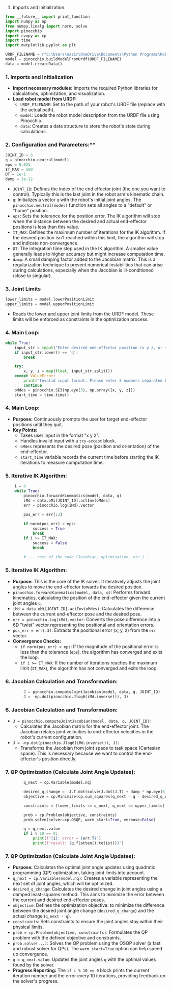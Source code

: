 1.	Imports and Initialization:
```python
from __future__ import print_function
import numpy as np
from numpy.linalg import norm, solve
import pinocchio
import cvxpy as cp
import time
import matplotlib.pyplot as plt

URDF_FILENAME = r"C:\Users\nazir\OneDrive\Documents\Python Programs\RobotArm_Pin\robotArm.urdf" 
model = pinocchio.buildModelFromUrdf(URDF_FILENAME)
data = model.createData()
```

### 1. Imports and Initialization

*   **Import necessary modules:** Imports the required Python libraries for calculations, optimization, and visualization.
*   **Load robot model from URDF:**
    *   `URDF_FILENAME`: Set to the path of your robot's URDF file (replace with the actual path).
    *   `model`: Loads the robot model description from the URDF file using Pinocchio.
    *   `data`: Creates a data structure to store the robot's state during calculations.

### 2. Configuration and Parameters:**

```python
JOINT_ID = 6 
q = pinocchio.neutral(model) 
eps = 0.025 
IT_MAX = 500 
DT = 1e-1  
damp = 1e-12
```
*   `JOINT_ID`: Defines the index of the end effector joint (the one you want to control). Typically this is the last joint in the robot arm's kinematic chain.
*   `q`: Initializes a vector `q` with the robot's initial joint angles. The `pinocchio.neutral(model)` function sets all angles to a "default" or "home" position.
*   `eps`: Sets the tolerance for the position error. The IK algorithm will stop when the distance between the desired and actual end-effector positions is less than this value.
*   `IT_MAX`: Defines the maximum number of iterations for the IK algorithm. If the desired position isn't reached within this limit, the algorithm will stop and indicate non-convergence.
*   `DT`: The integration time step used in the IK algorithm. A smaller value generally leads to higher accuracy but might increase computation time.
*   `damp`: A small damping factor added to the Jacobian matrix. This is a regularization technique to prevent numerical instabilities that can arise during calculations, especially when the Jacobian is ill-conditioned (close to singular).

### 3. Joint Limits

```python
lower_limits = model.lowerPositionLimit
upper_limits = model.upperPositionLimit
```
*   Reads the lower and upper joint limits from the URDF model. These limits will be enforced as constraints in the optimization process.

### 4. Main Loop:


```python
while True:
    input_str = input("Enter desired end-effector position (x y z, or type 'q' to quit): ")
    if input_str.lower() == 'q':
        break

    try:
        x, y, z = map(float, input_str.split())
    except ValueError:
        print("Invalid input format. Please enter 3 numbers separated by spaces.")
        continue
    oMdes = pinocchio.SE3(np.eye(3), np.array([x, y, z]))
    start_time = time.time()
```
### 4. Main Loop:
*   **Purpose:** Continuously prompts the user for target end-effector positions until they quit.
*   **Key Points:**
    *   Takes user input in the format "x y z".
    *   Handles invalid input with a `try-except` block.
    *   `oMdes` represents the desired pose (position and orientation) of the end-effector.
    *   `start_time` variable records the current time before starting the IK iterations to measure computation time.

### 5. Iterative IK Algorithm:

```python
    i = 0
    while True:
        pinocchio.forwardKinematics(model, data, q)
        iMd = data.oMi[JOINT_ID].actInv(oMdes)
        err = pinocchio.log(iMd).vector
        
        pos_err = err[:3]

        if norm(pos_err) < eps:
            success = True
            break
        if i >= IT_MAX:
            success = False
            break
        
        # ... rest of the code (Jacobian, optimization, etc.) ...
```

### 5. Iterative IK Algorithm:

*   **Purpose:** This is the core of the IK solver. It iteratively adjusts the joint angles to move the end-effector towards the desired position.
*   `pinocchio.forwardKinematics(model, data, q)`: Performs forward kinematics, calculating the position of the end-effector given the current joint angles `q`.
*   `iMd = data.oMi[JOINT_ID].actInv(oMdes)`: Calculates the difference between the current end-effector pose and the desired pose.
*   `err = pinocchio.log(iMd).vector`: Converts the pose difference into a 6D "twist" vector representing the positional and orientation errors.
*   `pos_err = err[:3]`: Extracts the positional error (x, y, z) from the `err` vector.
*   **Convergence Checks:**
    *   `if norm(pos_err) < eps`: If the magnitude of the positional error is less than the tolerance (`eps`), the algorithm has converged and exits the loop.
    *   `if i >= IT_MAX`: If the number of iterations reaches the maximum limit (`IT_MAX`), the algorithm has not converged and exits the loop.

### 6. Jacobian Calculation and Transformation:

```python
        J = pinocchio.computeJointJacobian(model, data, q, JOINT_ID) 
        J = -np.dot(pinocchio.Jlog6(iMd.inverse()), J)
```
### 6. Jacobian Calculation and Transformation:

*   `J = pinocchio.computeJointJacobian(model, data, q, JOINT_ID)`:
    *   Calculates the Jacobian matrix for the end-effector joint. The Jacobian relates joint velocities to end-effector velocities in the robot's current configuration.
*   `J = -np.dot(pinocchio.Jlog6(iMd.inverse()), J)`:
    *   Transforms the Jacobian from joint space to task space (Cartesian space). This is necessary because we want to control the end-effector's position directly.

### 7. QP Optimization (Calculate Joint Angle Updates):

```python
        q_next = cp.Variable(model.nq)  

        desired_q_change = -J.T.dot(solve(J.dot(J.T) + damp * np.eye(6), err)) * DT
        objective = cp.Minimize(cp.sum_squares(q_next - q - desired_q_change))

        constraints = [lower_limits <= q_next, q_next <= upper_limits]

        prob = cp.Problem(objective, constraints)
        prob.solve(solver=cp.OSQP, warm_start=True, verbose=False) 

        q = q_next.value 
        if i % 10 == 0: 
            print(f"{i}: error = {err.T}") 
            print(f"result: {q.flatten().tolist()}")
```

### 7. QP Optimization (Calculate Joint Angle Updates):
*   **Purpose:** Calculates the optimal joint angle updates using quadratic programming (QP) optimization, taking joint limits into account.
*   `q_next = cp.Variable(model.nq)`: Creates a variable representing the next set of joint angles, which will be optimized.
*   `desired_q_change`: Calculates the desired change in joint angles using a damped least-squares method. This aims to minimize the error between the current and desired end-effector poses.
*   `objective`: Defines the optimization objective: to minimize the difference between the desired joint angle change (`desired_q_change`) and the actual change (`q_next - q`).
*   `constraints`: Sets constraints to ensure the joint angles stay within their physical limits.
*   `prob = cp.Problem(objective, constraints)`: Formulates the QP problem with the defined objective and constraints.
*   `prob.solve(...)`: Solves the QP problem using the OSQP solver (a fast and robust solver for QPs). The `warm_start=True` option can help speed up convergence.
*   `q = q_next.value`: Updates the joint angles `q` with the optimal values found by the solver.
*   **Progress Reporting:** The `if i % 10 == 0` block prints the current iteration number and the error every 10 iterations, providing feedback on the solver's progress. 




